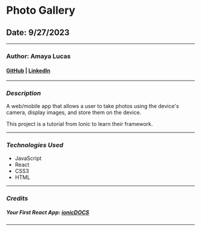# Photo Gallery

## Date: 9/27/2023

<!-- --- -->

<!-- ### Deployed Page: [Portfolio](https://amaya-portfolio.herokuapp.com/) -->

---

### Author: Amaya Lucas

#### [GitHub](https://github.com/ajluc/) | [LinkedIn](https://www.linkedin.com/in/amaya-lucas/)

---

### **_Description_**

A web/mobile app that allows a user to take photos using the device's camera, display images, and store them on the device.

This project is a tutorial from Ionic to learn their framework.

---

### **_Technologies Used_**

- JavaScript
- React
- CSS3
- HTML

<!-- ---

### **_Future Updates_**

- [x] Fade in on scroll
- [ ] Additional projects
- [ ] Improved mobile formatting -->

---

### **_Credits_**

##### Your First React App: [ionicDOCS](https://ionicframework.com/docs/react/your-first-app)

---

